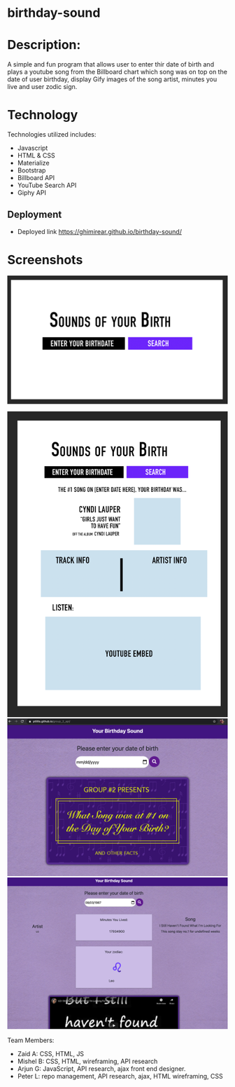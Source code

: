 # birthday-sound


# Description:

A simple and fun program that allows user to enter thir date of birth and plays a youtube song from the Billboard chart which song was on top on the date of user birthday, display Gify images of the song artist, minutes you live and user zodic sign. 

# Technology
Technologies utilized includes:
- Javascript
- HTML & CSS
- Materialize
- Bootstrap
- Billboard API
- YouTube Search API
- Giphy API
## Deployment 
-  Deployed link https://ghimirear.github.io/birthday-sound/



# Screenshots


![screenshot readme](assets/one.png)
 
![screenshoot readme](assets/two.png)
![screenshoot readme](assets/three.png)
![Screenshot readme](/assets/four.png)



Team Members:
- Zaid A: CSS, HTML, JS
- Mishel B: CSS, HTML, wireframing, API research
- Arjun G: JavaScript, API research, ajax front end designer.
- Peter L: repo management, API research, ajax, HTML wireframing, CSS


